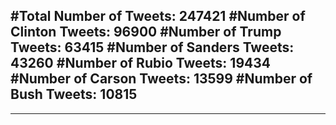 #Total Number of Tweets: 247421 
#Number of Clinton Tweets: 96900
#Number of Trump Tweets: 63415
#Number of Sanders Tweets: 43260
#Number of Rubio Tweets: 19434
#Number of Carson Tweets: 13599
#Number of Bush Tweets: 10815
---
---

